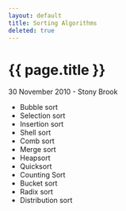 ```yaml
---
layout: default
title: Sorting Algorithms
deleted: true
---
```


{{ page.title }}
================
<p class="meta">30 November 2010 - Stony Brook</p>

* Bubble sort
* Selection sort
* Insertion sort
* Shell sort
* Comb sort
* Merge sort
* Heapsort
* Quicksort
* Counting Sort
* Bucket sort
* Radix sort
* Distribution sort
